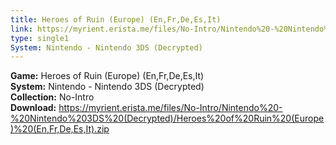 ```yaml
---
title: Heroes of Ruin (Europe) (En,Fr,De,Es,It)
link: https://myrient.erista.me/files/No-Intro/Nintendo%20-%20Nintendo%203DS%20(Decrypted)/Heroes%20of%20Ruin%20(Europe)%20(En,Fr,De,Es,It).zip
type: single1
System: Nintendo - Nintendo 3DS (Decrypted)
---
```

<b>Game:</b> Heroes of Ruin (Europe) (En,Fr,De,Es,It)<br>
<b>System:</b> Nintendo - Nintendo 3DS (Decrypted)<br>
<b>Collection:</b> No-Intro<br>
<b>Download:</b> https://myrient.erista.me/files/No-Intro/Nintendo%20-%20Nintendo%203DS%20(Decrypted)/Heroes%20of%20Ruin%20(Europe)%20(En,Fr,De,Es,It).zip